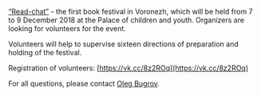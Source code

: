 [“Read-chat”](https://vk.com/bookfestvrn) - the first book festival in Voronezh, which will be held from 7 to 9 December 2018 at the Palace of children and youth. Organizers are looking for volunteers for the event.

Volunteers will help to supervise sixteen directions of preparation and holding of the festival.

Registration of volunteers: [https://vk.cc/8z2ROq](https://vk.cc/8z2ROq)

For all questions, please contact [Oleg Bugrov](https://vk.com/oleg_bugrov).